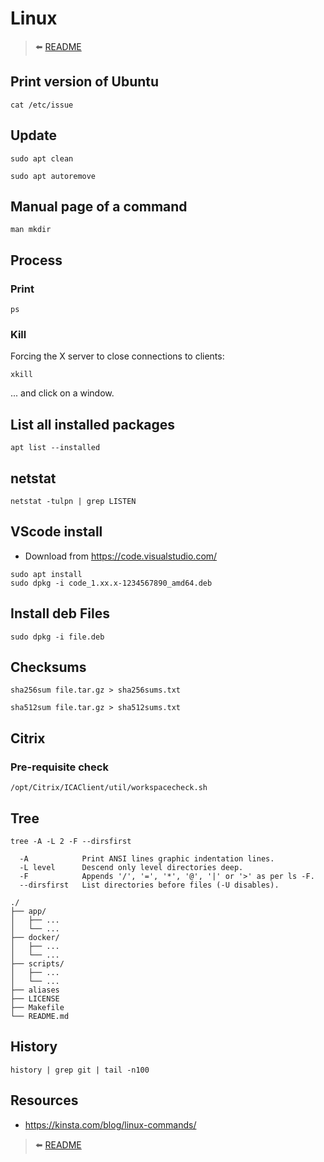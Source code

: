 # Linux

> ⬅️ [README](README.md)

## Print version of Ubuntu

```shell
cat /etc/issue
```

## Update

```shell
sudo apt clean
```

```shell
sudo apt autoremove
```

## Manual page of a command

```shell
man mkdir
```

## Process

### Print

```shell
ps
```

### Kill

Forcing the X server to close connections to clients:

```shell
xkill
```

... and click on a window.

## List all installed packages

```shell
apt list --installed
```

## netstat

```shell
netstat -tulpn | grep LISTEN
```

## VScode install

- Download from https://code.visualstudio.com/

```shell
sudo apt install
sudo dpkg -i code_1.xx.x-1234567890_amd64.deb
```

## Install deb Files

```shell
sudo dpkg -i file.deb
```

## Checksums

```shell
sha256sum file.tar.gz > sha256sums.txt
```

```shell
sha512sum file.tar.gz > sha512sums.txt
```

## Citrix

### Pre-requisite check

```shell
/opt/Citrix/ICAClient/util/workspacecheck.sh
```

## Tree

```shell
tree -A -L 2 -F --dirsfirst
```

```
  -A            Print ANSI lines graphic indentation lines.
  -L level      Descend only level directories deep.
  -F            Appends '/', '=', '*', '@', '|' or '>' as per ls -F.
  --dirsfirst   List directories before files (-U disables).
```

```
./
├── app/
│   ├── ...
│   └── ...
├── docker/
│   ├── ...
│   └── ...
├── scripts/
│   ├── ...
│   └── ...
├── aliases
├── LICENSE
├── Makefile
└── README.md
```

## History

```
history | grep git | tail -n100
```

## Resources

- https://kinsta.com/blog/linux-commands/

> ⬅️ [README](README.md)